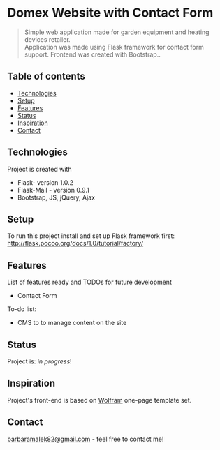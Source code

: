 # Domex Website with Contact Form
>  Simple web application made for garden equipment and heating devices retailer.  
Application was made using Flask framework for contact form support. Frontend was created with Bootstrap.. 

## Table of contents
* [Technologies](#technologies)
* [Setup](#setup)
* [Features](#features)
* [Status](#status)
* [Inspiration](#inspiration)
* [Contact](#contact)

## Technologies
Project is created with
* Flask- version 1.0.2
* Flask-Mail - version 0.9.1
* Bootstrap, JS, jQuery, Ajax

## Setup
To run this project install and set up Flask framework first:
http://flask.pocoo.org/docs/1.0/tutorial/factory/

## Features
List of features ready and TODOs for future development
* Contact Form 

To-do list:
* CMS to to manage content on the site


## Status
Project is: _in progress_!

## Inspiration
Project's front-end is based on [Wolfram](https://wrapbootstrap.com/theme/wolfram-6-landing-pages-in-1-WB0915821) one-page template set.

## Contact
barbaramalek82@gmail.com - feel free to contact me!
